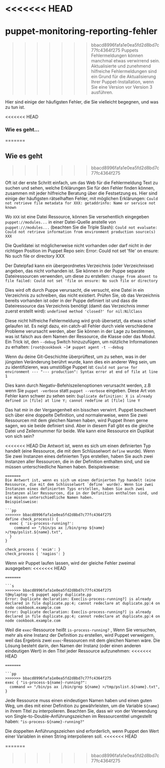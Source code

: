 <<<<<<< HEAD
=======
# puppet-monitoring-reporting-fehler

>>>>>>> bbacd8996fafa1e0ea5fd2d8bd7c77fc4364f275
Puppets Fehlermeldungen können manchmal etwas verwirrend sein. Aktualisierte und zunehmend hilfreiche Fehlermeldungen sind ein Grund für die Aktualisierung Ihrer Puppet-Installation, wenn Sie eine Version vor Version 3 ausführen.

Hier sind einige der häufigsten Fehler, die Sie vielleicht begegnen, und was zu tun ist.

<<<<<<< HEAD
### Wie es geht...
=======
## Wie es geht
>>>>>>> bbacd8996fafa1e0ea5fd2d8bd7c77fc4364f275

Oft ist der erste Schritt einfach, um das Web für die Fehlermeldung Text zu suchen und sehen, welche Erklärungen Sie für den Fehler finden können, zusammen mit jeder hilfreiche Beratung über die Festsetzung es. Hier sind einige der häufigsten rätselhaften Fehler, mit möglichen Erklärungen:
`Could not retrieve file metadata for XXX: getaddrinfo: Name or service not known`

Wo `XXX` ist eine Datei Ressource, können Sie versehentlich eingegeben `puppet://modules...` in einer Datei-Quelle anstelle von `puppet:///modules...` (beachten Sie die Triple Slash):
`Could not evaluate: Could not retrieve information from environment production source(s) XXX`

Die Quelldatei ist möglicherweise nicht vorhanden oder darf nicht in der richtigen Position im Puppet Repo sein:
Error: Could not set 'file' on ensure: No such file or directory XXX

Der Dateipfad kann ein übergeordnetes Verzeichnis (oder Verzeichnisse) angeben, das nicht vorhanden ist. Sie können in der Puppe separate Dateiressourcen verwenden, um diese zu erstellen:
`change from absent to file failed: Could not set 'file on ensure: No such file or directory`

Dies wird oft durch Puppe verursacht, die versucht, eine Datei in ein Verzeichnis zu schreiben, das nicht existiert. Prüfen Sie, ob das Verzeichnis bereits vorhanden ist oder in der Puppe definiert ist und dass die Dateiressource das Verzeichnis benötigt (damit das Verzeichnis immer zuerst erstellt wird):
`undefined method 'closed?' for nil:NilClass`

Diese nicht hilfreiche Fehlermeldung wird grob übersetzt, da etwas schief gelaufen ist. Es neigt dazu, ein catch-all Fehler durch viele verschiedene Probleme verursacht werden, aber Sie können in der Lage zu bestimmen, was ist falsch aus dem Namen der Ressource, die Klasse oder das Modul. Ein Trick ist, den `--debug` Switch hinzuzufügen, um nützliche Informationen zu erhalten:
`[root@cookbook ~]# puppet agent -t --debug`

Wenn du deine Git-Geschichte überprüftest, um zu sehen, was in der jüngsten Veränderung berührt wurde, kann dies ein anderer Weg sein, um zu identifizieren, was umstößige Puppet ist:
`Could not parse for environment --- "--- production": Syntax error at end of file at line 1`

Dies kann durch Negativ-Befehlszeilenoptionen verursacht werden, z.B wenn Sie `puppet -verbose` statt `puppet --verbose` eingeben. Diese Art von Fehler kann schwer zu sehen sein:
`Duplicate definition: X is already defined in [file] at line Y; cannot redefine at [file] line Y`

Das hat mir in der Vergangenheit ein bisschen verwirrt. Puppet beschwert sich über eine doppelte Definition, und normalerweise, wenn Sie zwei Ressourcen mit dem gleichen Namen haben, wird Puppet Ihnen gerne sagen, wo sie beide definiert sind. Aber in diesem Fall gibt es die gleiche Datei und Zeilennummer für beide. Wie kann eine Ressource ein Duplikat von sich sein?

<<<<<<< HEAD
Die Antwort ist, wenn es sich um einen definierten Typ handelt (eine Ressource, die mit dem Schlüsselwort `define` wurde). Wenn Sie zwei Instanzen eines definierten Typs erstellen, haben Sie auch zwei Instanzen aller Ressourcen, die in der Definition enthalten sind, und sie müssen unterschiedliche Namen haben. Beispielsweise:
```
=======
Die Antwort ist, wenn es sich um einen definierten Typ handelt (eine Ressource, die mit dem Schlüsselwort `define` wurde). Wenn Sie zwei Instanzen eines definierten Typs erstellen, haben Sie auch zwei Instanzen aller Ressourcen, die in der Definition enthalten sind, und sie müssen unterschiedliche Namen haben.
Beispielsweise:

```pp
>>>>>>> bbacd8996fafa1e0ea5fd2d8bd7c77fc4364f275
define check_process() {
  exec { 'is-process-running?':
    command => "/bin/ps ax |/bin/grep ${name} >/tmp/pslist.${name}.txt",
  }
}

check_process { 'exim': }
check_process { 'nagios': }
```

Wenn wir Puppet laufen lassen, wird der gleiche Fehler zweimal ausgegeben:
<<<<<<< HEAD
```
=======

```s
>>>>>>> bbacd8996fafa1e0ea5fd2d8bd7c77fc4364f275
t@mylaptop ~$ puppet apply duplicate.pp
Error: Duplicate declaration: Exec[is-process-running?] is already declared in file duplicate.pp:4; cannot redeclare at duplicate.pp:4 on node cookbook.example.com
Error: Duplicate declaration: Exec[is-process-running?] is already declared in file duplicate.pp:4; cannot redeclare at duplicate.pp:4 on node cookbook.example.com
```

Weil die `exec`-Ressource heißt `is-process-running?` , Wenn Sie versuchen, mehr als eine Instanz der Definition zu erstellen, wird Puppet verweigern, weil das Ergebnis zwei `exec`-Ressourcen mit dem gleichen Namen wäre. Die Lösung besteht darin, den Namen der Instanz (oder einen anderen eindeutigen Wert) in den Titel jeder Ressource aufzunehmen:
<<<<<<< HEAD
```
=======

```pp
>>>>>>> bbacd8996fafa1e0ea5fd2d8bd7c77fc4364f275
exec { "is-process-${name}-running?":
  command => "/bin/ps ax |/bin/grep ${name} >/tmp/pslist.${name}.txt",
}
```

Jede Ressource muss einen eindeutigen Namen haben und einen guten Weg, um dies mit einer Definition zu gewährleisten, um die Variable `${name}` in ihrem Titel zu interpolieren. Beachten Sie, dass wir von der Verwendung von Single-to-Double-Anführungszeichen im Ressourcentitel umgestellt haben:
`"is-process-${name}-running?"`

Die doppelten Anführungszeichen sind erforderlich, wenn Puppet den Wert einer Variablen in einen String interpolieren soll.
<<<<<<< HEAD

=======
>>>>>>> bbacd8996fafa1e0ea5fd2d8bd7c77fc4364f275

